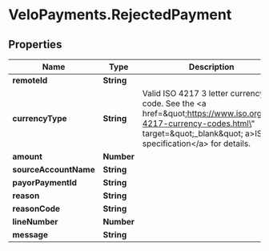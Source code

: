 # VeloPayments.RejectedPayment

## Properties

Name | Type | Description | Notes
------------ | ------------- | ------------- | -------------
**remoteId** | **String** |  | 
**currencyType** | **String** | Valid ISO 4217 3 letter currency code. See the &lt;a href&#x3D;\&quot;https://www.iso.org/iso-4217-currency-codes.html\&quot; target&#x3D;\&quot;_blank\&quot; a&gt;ISO specification&lt;/a&gt; for details. | 
**amount** | **Number** |  | 
**sourceAccountName** | **String** |  | 
**payorPaymentId** | **String** |  | 
**reason** | **String** |  | 
**reasonCode** | **String** |  | [optional] 
**lineNumber** | **Number** |  | [optional] 
**message** | **String** |  | [optional] 


